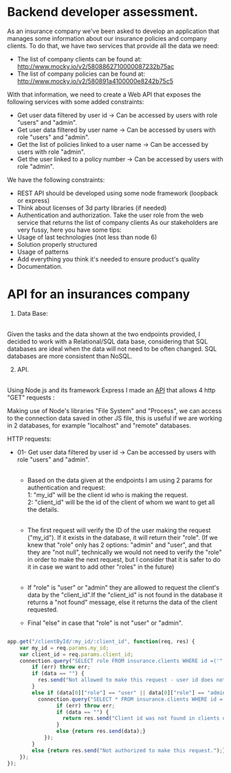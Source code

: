 
**Backend developer assessment.**
===

 <p>As an insurance company we've been asked to develop an application that manages some information about our insurance policies and company clients. To do that, we have two services that provide all the data we need:</p>

* The list of company clients can be found at: <a>http://www.mocky.io/v2/5808862710000087232b75ac </a>
* The list of company policies can be found at: <a>http://www.mocky.io/v2/580891a4100000e8242b75c5 </a>

With that information, we need to create a Web API that exposes the following services with some added constraints:

* Get user data filtered by user id -> Can be accessed by users with role "users" and "admin".
* Get user data filtered by user name -> Can be accessed by users with role "users" and "admin".
* Get the list of policies linked to a user name -> Can be accessed by users with role "admin".
* Get the user linked to a policy number -> Can be accessed by users with role "admin".

We have the following constraints:
* REST API should be developed using some node framework (loopback or express)
* Think about licenses of 3d party libraries (if needed)
* Authentication and authorization. Take the user role from the web service that returns the list of company clients
As our stakeholders are very fussy, here you have some tips:
* Usage of last technologies (not less than node 6)
* Solution properly structured
* Usage of patterns
* Add everything you think it's needed to ensure product's quality
* Documentation.

**API for an insurances company**
===



1. Data Base:
<br>
Given the tasks and the data shown at the two endpoints provided, I decided to work with a Relational/SQL data base, considering that SQL databases are ideal when the data will not need to be often changed. SQL databases are more consistent than NoSQL.  

2. API.
<br>
Using Node.js and its framework Express I made an <a href="">API</a> that allows 4 http "GET" requests :

Making use of Node's libraries "File System" and "Process", we can access to the connection data saved in other JS file, this is useful if we are working in 2 databases, for example "localhost" and "remote" databases.

HTTP requests:
* 01- Get user data filtered by user id ->
Can be accessed by users with role "users" and "admin".
<br><br>
  * Based on the data given at the endpoints I am using 2 params for authentication and request:<br>
    1: "my_id" will be the client id who is making the request. <br>
    2: "client_id" will be the id of the client of whom we want to get all the details.<br><br>
  * The first request will verify the ID of the user making the request ("my_id"). If it exists in the database, it will return their "role".
  (If we knew that "role" only has 2 options: "admin" and "user", and that they are "not null", technically we would not need to verify the "role" in order to make the next request, but I consider that it is safer to  do it in case we want to add other "roles" in the future)<br><br>
  * If "role" is "user" or "admin" they are allowed to request the client's data by the "client_id".If the "client_id" is not found in the database it returns a "not found" message, else it returns the data of the client requested.

  * Final "else" in case that "role" is not "user" or "admin".

```javascript

app.get("/clientById/:my_id/:client_id", function(req, res) {
    var my_id = req.params.my_id;
    var client_id = req.params.client_id;
    connection.query("SELECT role FROM insurance.clients WHERE id =('" + my_id + "');", function(err, data) {
        if (err) throw err;
        if (data == "") {
          res.send("Not allowed to make this request - user id does not exist")
        }
        else if (data[0]["role"] == "user" || data[0]["role"] == "admin") {
          connection.query("SELECT * FROM insurance.clients WHERE id =('" + client_id + "');", function(err, data) {
                if (err) throw err;
                if (data == "") {
                  return res.send("Client id was not found in clients data base")
                }
                else {return res.send(data);}
            });
        }
        else {return res.send("Not authorized to make this request.");}
    });
});
```

